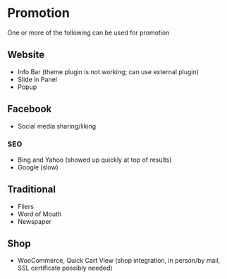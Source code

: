 # Promotion

One or more of the following can be used for promotion

## Website

* Info Bar (theme plugin is not working; can use external plugin)
* Slide in Panel
* Popup

## Facebook

* Social media sharing/liking

### SEO

* Bing and Yahoo (showed up quickly at top of results)
* Google (slow)

## Traditional

* Fliers
* Word of Mouth
* Newspaper

## Shop

* WooCommerce, Quick Cart View (shop integration, in person/by mail, SSL certificate possibly needed)
